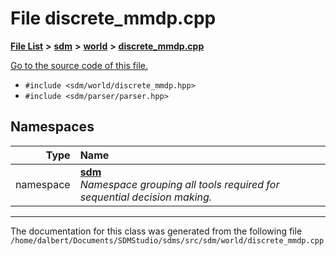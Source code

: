 
<NavBar active_item_id="2"/>

# File discrete\_mmdp.cpp


[**File List**](files.md) **>** [**sdm**](dir_ae1b8d8c3d2627954ba53c22978558f0.md) **>** [**world**](dir_414fa79a2aeb4aba632c04a0d3a53fff.md) **>** [**discrete\_mmdp.cpp**](discrete__mmdp_8cpp.md)

[Go to the source code of this file.](discrete__mmdp_8cpp_source.md)



* `#include <sdm/world/discrete_mmdp.hpp>`
* `#include <sdm/parser/parser.hpp>`









## Namespaces

| Type | Name |
| ---: | :--- |
| namespace | [**sdm**](namespacesdm.md) <br>_Namespace grouping all tools required for sequential decision making._  |















------------------------------
The documentation for this class was generated from the following file `/home/dalbert/Documents/SDMStudio/sdms/src/sdm/world/discrete_mmdp.cpp`